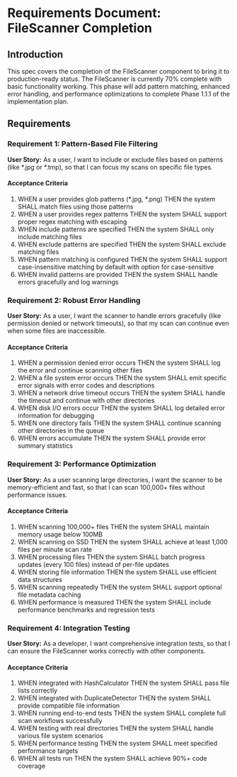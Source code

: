 # Requirements Document: FileScanner Completion

## Introduction

This spec covers the completion of the FileScanner component to bring it to production-ready status. The FileScanner is currently 70% complete with basic functionality working. This phase will add pattern matching, enhanced error handling, and performance optimizations to complete Phase 1.1.1 of the implementation plan.

## Requirements

### Requirement 1: Pattern-Based File Filtering

**User Story:** As a user, I want to include or exclude files based on patterns (like *.jpg or *.tmp), so that I can focus my scans on specific file types.

#### Acceptance Criteria

1. WHEN a user provides glob patterns (*.jpg, *.png) THEN the system SHALL match files using those patterns
2. WHEN a user provides regex patterns THEN the system SHALL support proper regex matching with escaping
3. WHEN include patterns are specified THEN the system SHALL only include matching files
4. WHEN exclude patterns are specified THEN the system SHALL exclude matching files
5. WHEN pattern matching is configured THEN the system SHALL support case-insensitive matching by default with option for case-sensitive
6. WHEN invalid patterns are provided THEN the system SHALL handle errors gracefully and log warnings

### Requirement 2: Robust Error Handling

**User Story:** As a user, I want the scanner to handle errors gracefully (like permission denied or network timeouts), so that my scan can continue even when some files are inaccessible.

#### Acceptance Criteria

1. WHEN a permission denied error occurs THEN the system SHALL log the error and continue scanning other files
2. WHEN a file system error occurs THEN the system SHALL emit specific error signals with error codes and descriptions
3. WHEN a network drive timeout occurs THEN the system SHALL handle the timeout and continue with other directories
4. WHEN disk I/O errors occur THEN the system SHALL log detailed error information for debugging
5. WHEN one directory fails THEN the system SHALL continue scanning other directories in the queue
6. WHEN errors accumulate THEN the system SHALL provide error summary statistics

### Requirement 3: Performance Optimization

**User Story:** As a user scanning large directories, I want the scanner to be memory-efficient and fast, so that I can scan 100,000+ files without performance issues.

#### Acceptance Criteria

1. WHEN scanning 100,000+ files THEN the system SHALL maintain memory usage below 100MB
2. WHEN scanning on SSD THEN the system SHALL achieve at least 1,000 files per minute scan rate
3. WHEN processing files THEN the system SHALL batch progress updates (every 100 files) instead of per-file updates
4. WHEN storing file information THEN the system SHALL use efficient data structures
5. WHEN scanning repeatedly THEN the system SHALL support optional file metadata caching
6. WHEN performance is measured THEN the system SHALL include performance benchmarks and regression tests

### Requirement 4: Integration Testing

**User Story:** As a developer, I want comprehensive integration tests, so that I can ensure the FileScanner works correctly with other components.

#### Acceptance Criteria

1. WHEN integrated with HashCalculator THEN the system SHALL pass file lists correctly
2. WHEN integrated with DuplicateDetector THEN the system SHALL provide compatible file information
3. WHEN running end-to-end tests THEN the system SHALL complete full scan workflows successfully
4. WHEN testing with real directories THEN the system SHALL handle various file system scenarios
5. WHEN performance testing THEN the system SHALL meet specified performance targets
6. WHEN all tests run THEN the system SHALL achieve 90%+ code coverage
